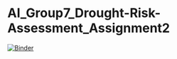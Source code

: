 # AI_Group7_Drought-Risk-Assessment_Assignment2
[![Binder](https://mybinder.org/badge_logo.svg)](https://mybinder.org/v2/gh/AI_Group7_Drought-Risk-Assessment_Assignment2/main)
